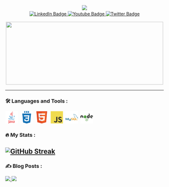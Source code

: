 <div id="header" align="center">
  <img src="https://media2.giphy.com/media/3kPDmoWdBpQPNhCnUG/giphy.gif?cid=ecf05e47igofiyenhsk0s4c66n1bxzhq7p973wzw5hmhghho&ep=v1_gifs_related&rid=giphy.gif&ct=s" width="150"/>
  <div id="badges">
    <a href="your-linkedin-URL">
      <img src="https://img.shields.io/badge/LinkedIn-blue?style=for-the-badge&logo=linkedin&logoColor=white" alt="LinkedIn Badge"/>
    </a>
    <a href="your-youtube-URL">
      <img src="https://img.shields.io/badge/YouTube-red?style=for-the-badge&logo=youtube&logoColor=white" alt="Youtube Badge"/>
    </a>
    <a href="your-twitter-URL">
      <img src="https://img.shields.io/badge/Twitter-blue?style=for-the-badge&logo=twitter&logoColor=white" alt="Twitter Badge"/>
    </a>
  </div>
</div>
<div id="badges" align="center">
  <img src="https://komarev.com/ghpvc/?username=etinurkholifah&style=flat-square&color=blue" alt=""/>
</div>
</div>
<div align="center">
  <img src="https://i.pinimg.com/originals/57/80/12/5780125f1228ed8cbfa2761d7aae4347.gif" width="500" height="200"/>
</div>

---
### :hammer_and_wrench: Languages and Tools :
<div>
  <img src="https://github.com/devicons/devicon/blob/master/icons/java/java-original-wordmark.svg" title="Java" alt="Java" width="40" height="40"/>&nbsp;
  <img src="https://github.com/devicons/devicon/blob/master/icons/css3/css3-plain-wordmark.svg"  title="CSS3" alt="CSS" width="40" height="40"/>&nbsp;
  <img src="https://github.com/devicons/devicon/blob/master/icons/html5/html5-original.svg" title="HTML5" alt="HTML" width="40" height="40"/>&nbsp;
  <img src="https://github.com/devicons/devicon/blob/master/icons/javascript/javascript-original.svg" title="JavaScript" alt="JavaScript" width="40" height="40"/>&nbsp;
  <img src="https://github.com/devicons/devicon/blob/master/icons/mysql/mysql-original-wordmark.svg" title="MySQL"  alt="MySQL" width="40" height="40"/>&nbsp;
  <img src="https://github.com/devicons/devicon/blob/master/icons/nodejs/nodejs-original-wordmark.svg" title="NodeJS" alt="NodeJS" width="40" height="40"/>&nbsp;
</div>

### :fire: My Stats :
[![GitHub Streak](https://github-readme-streak-stats.herokuapp.com?user=etinurkholifah&theme=dark&hide_border=)](https://git.io/streak-stats)
---

### :writing_hand: Blog Posts :
<div>
  <a href="https://github.com/etinurkholifah">
    <img height="180em" src="https://github-readme-stats-eight-theta.vercel.app/api?username=etinurkholifah&theme=dark&include_all_commits=true&count_private=true"/>
    <img height="180em" src="https://github-readme-stats-eight-theta.vercel.app/api/top-langs/?username=etinurkholifah&theme=dark&layout=compact&langs_count=6"/>
  </a>
</div>
